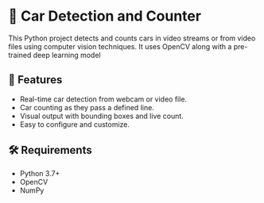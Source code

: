 # 🚗 Car Detection and Counter

This Python project detects and counts cars in video streams or from video files using computer vision techniques. It uses OpenCV along with a pre-trained deep learning model

## 📸 Features

- Real-time car detection from webcam or video file.
- Car counting as they pass a defined line.
- Visual output with bounding boxes and live count.
- Easy to configure and customize.

## 🛠️ Requirements

- Python 3.7+
- OpenCV
- NumPy


